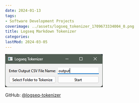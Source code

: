 ```yaml
---
date: 2024-01-13
tags:
- Software Development Projects
coverimage: ../assets/logseq_tokenizer_1709673334004_0.png
title: Logseq Markdown Tokenizer
categories:
lastMod: 2024-03-05
---
```

![logseq_tokenizer.png](/assets/logseq_tokenizer_1709673334004_0.png)

GitHub: [@logseq-tokenizer](https://github.com/wonyoung-jang/logseq-tokenizer)
